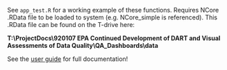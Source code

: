 See `app_test.R` for a working example of these functions. Requires NCore .RData file to be loaded to system (e.g. NCore_simple is referenced). This .RData file can be found on the T-drive here:

**T:\ProjectDocs\920107 EPA Continued Development of DART and Visual Assessments of Data Quality\QA_Dashboards\data**

See the [user guide](doc/user_guide.html) for full documentation!

